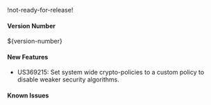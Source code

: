 !not-ready-for-release!

#### Version Number
${version-number}

#### New Features
- US369215: Set system wide crypto-policies to a custom policy to disable weaker security algorithms.

#### Known Issues
